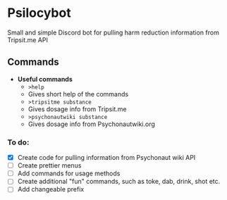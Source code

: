 # Psilocybot
Small and simple Discord bot for pulling harm reduction information from Tripsit.me API


## Commands
* **Useful commands**
  * `>help`
  * Gives short help of the commands
  * `>tripsitme substance`
  * Gives dosage info from Tripsit.me
  * `>psychonautwiki substance`
  * Gives dosage info from Psychonautwiki.org

### To do:
- [x] Create code for pulling information from Psychonaut wiki API
- [ ] Create prettier menus
- [ ] Add commands for usage methods
- [ ] Create additional "fun" commands, such as toke, dab, drink, shot etc.
- [ ] Add changeable prefix
